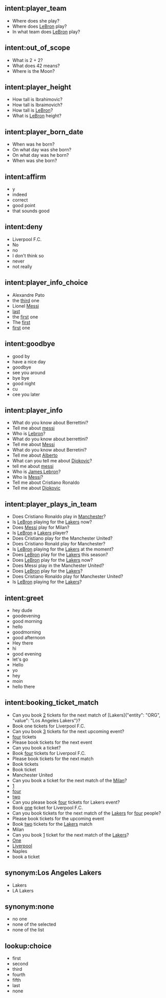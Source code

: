 ## intent:player_team
- Where does she play?
- Where does [LeBron](PERSON) play?
- In what team does [LeBron](PERSON) play?

## intent:out_of_scope
- What is 2 + 2?
- What does 42 means?
- Where is the Moon?

## intent:player_height
- How tall is Ibrahimovic?
- How tall is Ibraimovich?
- How tall is [LeBron](PERSON)?
- What is [LeBron](PERSON) height?

## intent:player_born_date
- When was he born?
- On what day was she born?
- On what day was he born?
- When was she born?

## intent:affirm
- y
- indeed
- correct
- good point
- that sounds good

## intent:deny
- Liverpool F.C.
- No
- no
- I don't think so
- never
- not really

## intent:player_info_choice
- Alexandre Pato
- the [third](choice) one
- Lionel [Messi](PERSON)
- [last](choice)
- the [first](ORDINAL) one
- The [first](ORDINAL)
- [first](ORDINAL) one

## intent:goodbye
- good by
- have a nice day
- goodbye
- see you around
- bye bye
- good night
- cu
- cee you later

## intent:player_info
- What do you know about Berrettini?
- Tell me about [messi](PERSON)
- Who is [Lebron](PERSON)?
- What do you know about berrettini?
- Tell me about [Messi](PERSON)
- What do you know about Berretini?
- Tell me about [Alberto](PERSON)
- What can you tell me about [Djokovic](PERSON)?
- tell me about [messi](PERSON)
- Who is [James Lebron](PERSON)?
- Who is [Messi](PERSON)?
- Tell me about Cristiano Ronaldo
- Tell me about [Djokovic](PERSON)

## intent:player_plays_in_team
- Does Cristiano Ronaldo play in [Manchester](ORG)?
- Is [LeBron](PERSON) playing for the [Lakers](ORG) now?
- Does [Messi](PERSON) play for Milan?
- Is [LeBron](PERSON) a [Lakers](ORG) player?
- Does Cristiano play for the Manchester United?
- Does Cristiano Ronald play for Manchester?
- Is [LeBron](PERSON) playing for the [Lakers](ORG) at the moment?
- Does [LeBron](PERSON) play for the [Lakers](ORG) this season?
- Does [LeBron](PERSON) play for the [Lakers](ORG) now?
- Does Messi play in the Manchester United?
- Does [LeBron](PERSON) play for the [Lakers](ORG)?
- Does Cristiano Ronaldo play for Manchester United?
- Is [LeBron](PERSON) playing for the [Lakers](ORG)?

## intent:greet
- hey dude
- goodevening
- good morning
- hello
- goodmorning
- good afternoon
- Hey there
- hi
- good evening
- let's go
- Hello
- yo
- hey
- moin
- hello there

## intent:booking_ticket_match
- Can you book [2](QUANTITY) tickets for the next match of [Lakers]{"entity": "ORG", "value": "Los Angeles Lakers"}?
- Book one tickets for Liverpool F.C.
- Can you book [3](QUANTITY) tickets for the next upcoming event?
- [four](QUANTITY) tickets
- Please book tickets for the next event
- Can you book a ticket?
- Book [four](QUANTITY) tickets for Liverpool F.C.
- Please book tickets for the next match
- Book tickets
- Book ticket
- Manchester United
- Can you book a ticket for the next match of the [Milan](ORG)?
- [1](QUANTITY)
- [four](QUANTITY)
- [two](QUANTITY)
- Can you please book [four](QUANTITY) tickets for Lakers event?
- Book [one](QUANTITY) ticket for Liverpool F.C.
- Can you book tickets for the next match of the [Lakers](ORG) for [four](QUANTITY) people?
- Please book tickets for the upcoming event
- Book [two](QUANTITY) tickets for the [Lakers](ORG) match
- Milan
- Can you book [1](QUANTITY) ticket for the next match of the [Lakers](ORG)?
- [One](QUANTITY)
- [Liverpool](ORG)
- Naples
- book a ticket

## synonym:Los Angeles Lakers
- Lakers
- LA Lakers

## synonym:none
- no one
- none of the selected
- none of the list

## lookup:choice
- first
- second
- third
- fourth
- fifth
- last
- none
